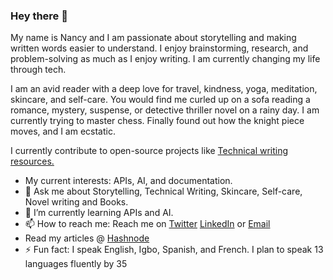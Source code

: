 ### Hey there 👋
My name is Nancy and I am passionate about storytelling and making written words easier to understand. 
I enjoy brainstorming, research, and problem-solving as much as I enjoy writing. I am currently changing my life through tech.

I am an avid reader with a deep love for travel, kindness, yoga, meditation, skincare, and self-care. You would find me curled up on a sofa reading a romance, mystery, suspense, or detective thriller novel on a rainy day. I am currently trying to master chess. Finally found out how the knight piece moves, and I am ecstatic.

I currently contribute to open-source projects like [Technical writing resources.](https://github.com/CynthiaPeter/Technical-Writing-Resources)

 -    My current interests: APIs, AI, and documentation.
 - 💬 Ask me about Storytelling, Technical Writing, Skincare, Self-care, Novel writing and Books.
 - 🌱 I’m currently learning APIs and AI.
 - 📫 How to reach me: Reach me on [Twitter](https://twitter.com/iwriteng) [LinkedIn](www.linkedin.com/in/nancy-nwankwo)       or [Email](mailto:nancydesire5@gmail.com)
 -    Read my articles @ [Hashnode](https://nancywrites.hashnode.dev/)
 -  ⚡ Fun fact: I speak English, Igbo, Spanish, and French. I plan to speak 13 languages fluently by 35



<!--
**warriorbadass/warriorbadass** is a ✨ _special_ ✨ repository because its `README.md` (this file) appears on your GitHub profile.

Here are some ideas to get you started:

- 🔭 I’m currently working on ...
- 🌱 I’m currently learning ...
- 👯 I’m looking to collaborate on ...
- 🤔 I’m looking for help with ...
- 💬 Ask me about ...Storytelling, Technical Writing, Skincare, Self-care, Novel writing and Books 
- 📫 How to reach me: ... Reach me on Twitter or Email
- 😄 Pronouns: ... She/her
- ⚡ Fun fact: ... I speak English, Igbo, Spanish, and French. I plan to speak 13 languages fluently by 35
-->
